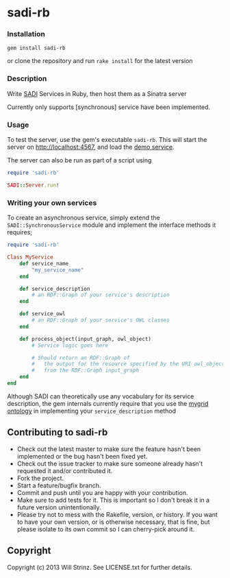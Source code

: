 # sadi-rb

### Installation
`gem install sadi-rb`

or clone the repository and run `rake install` for the latest version

### Description

Write [SADI] Services in Ruby, then host them as a Sinatra server

Currently only supports [synchronous] service have been implemented.

### Usage

To test the server, use the gem's executable `sadi-rb`. This will start the server on [http://localhost:4567](http://localhost:4567), and load the [demo service].

The server can also be run as part of a script using

```ruby
require 'sadi-rb'

SADI::Server.run!
```

### Writing your own services

To create an asynchronous service, simply extend the `SADI::SynchronousService` module and implement the interface methods it requires;

```ruby
require 'sadi-rb'

Class MyService
    def service_name
        "my_service_name"
    end

    def service_description
        # an RDF::Graph of your service's description
    end

    def service_owl
        # an RDF::Graph of your service's OWL classes
    end

    def process_object(input_graph, owl_object)
        # Service logic goes here

        # Should return an RDF::Graph of
        #   the output for the resource specified by the URI owl_object,
        #   from the RDF::Graph input_graph
    end
end
```

Although SADI can theoretically use any vocabulary for its service description, the gem internals currently require that you use the [mygrid ontology] in implementing your `service_description` method

## Contributing to sadi-rb

* Check out the latest master to make sure the feature hasn't been implemented or the bug hasn't been fixed yet.
* Check out the issue tracker to make sure someone already hasn't requested it and/or contributed it.
* Fork the project.
* Start a feature/bugfix branch.
* Commit and push until you are happy with your contribution.
* Make sure to add tests for it. This is important so I don't break it in a future version unintentionally.
* Please try not to mess with the Rakefile, version, or history. If you want to have your own version, or is otherwise necessary, that is fine, but please isolate to its own commit so I can cherry-pick around it.

## Copyright

Copyright (c) 2013 Will Strinz. See LICENSE.txt for
further details.

[demo service]: http://sadiframework.org/content/how-sadi-works/synchronous-sadi-services/
[SADI]: http://sadiframework.org
[mygrid ontology]: http://www.mygrid.org.uk/tools/service-management/mygrid-ontology/